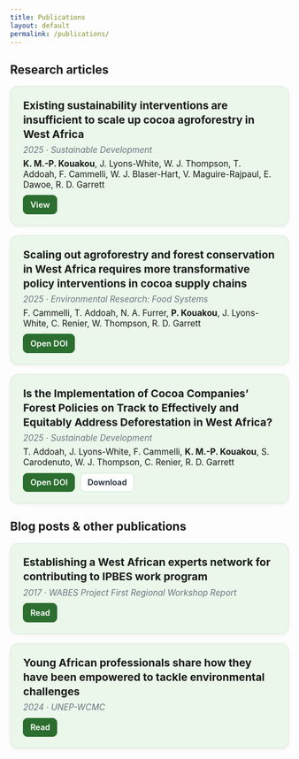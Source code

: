 ```yaml
---
title: Publications
layout: default
permalink: /publications/
---
```


## <i class="fa-solid fa-book-open"></i> Research articles

<style>
.pub-grid{max-width: 1000px; margin: 0 auto;}
.pub-card{
  background:#eaf7ea;        /* light green */
  border-radius:14px;
  padding:1.25rem 1.4rem;
  margin:0 0 1.1rem 0;
  box-shadow:0 2px 6px rgba(0,0,0,.06);
  border:1px solid #d7ead8;
}
.pub-title{margin:.1rem 0 .35rem 0; font-size:1.2rem; font-weight:700; line-height:1.35;}
.pub-meta{color:#6b7280; font-style:italic; font-size:.95rem; margin:.1rem 0 .35rem 0;}
.pub-authors{margin:.35rem 0 0 0; font-size:.96rem;}
.pub-actions{margin:.6rem 0 0 0; display:flex; gap:.6rem; flex-wrap:wrap;}
.pub-actions a{
  display:inline-flex; align-items:center; gap:.45rem;
  padding:.45rem .75rem; border-radius:8px; text-decoration:none;
  background:#fff; border:1px solid #cfe7d3; color:#1f2937; font-weight:600; font-size:.92rem;
}
.pub-actions a:hover{border-color:#2b6e2f; color:#2b6e2f;}
.pub-actions .primary{background:#2b6e2f; color:#fff; border-color:#2b6e2f;}
.pub-actions .primary:hover{filter:brightness(.95);}
@media (max-width:640px){
  .pub-title{font-size:1.05rem;}
}
</style>

<div class="pub-grid">

  <!-- 1 -->
  <article class="pub-card">
    <h3 class="pub-title">
      Existing sustainability interventions are insufficient to scale up cocoa agroforestry in West Africa
    </h3>
    <div class="pub-meta">2025 · Sustainable Development</div>
    <div class="pub-authors">
      <strong>K. M.-P. Kouakou</strong>, J. Lyons-White, W. J. Thompson, T. Addoah, F. Cammelli, W. J. Blaser-Hart,
      V. Maguire-Rajpaul, E. Dawoe, R. D. Garrett
    </div>
    <div class="pub-actions">
      <a class="primary" href="https://www.repository.cam.ac.uk/handle/1810/389512" target="_blank" rel="noopener">View</a>
    </div>
  </article>

  <!-- 2 -->
  <article class="pub-card">
    <h3 class="pub-title">
      Scaling out agroforestry and forest conservation in West Africa requires more transformative policy interventions in cocoa supply chains
    </h3>
    <div class="pub-meta">2025 · <em>Environmental Research: Food Systems</em></div>
    <div class="pub-authors">
      F. Cammelli, T. Addoah, N. A. Furrer, <strong>P. Kouakou</strong>, J. Lyons-White, C. Renier, W. Thompson, R. D. Garrett
    </div>
    <div class="pub-actions">
      <a class="primary" href="https://doi.org/10.1088/2976-601X/adf117" target="_blank" rel="noopener">Open DOI</a>
    </div>
  </article>

  <!-- 3 -->
  <article class="pub-card">
    <h3 class="pub-title">
      Is the Implementation of Cocoa Companies’ Forest Policies on Track to Effectively and Equitably Address Deforestation in West Africa?
    </h3>
    <div class="pub-meta">2025 · <em>Sustainable Development</em></div>
    <div class="pub-authors">
      T. Addoah, J. Lyons-White, F. Cammelli, <strong>K. M.-P. Kouakou</strong>, S. Carodenuto, W. J. Thompson,
      C. Renier, R. D. Garrett
    </div>
    <div class="pub-actions">
      <a class="primary" href="https://doi.org/10.1002/sd.3380" target="_blank" rel="noopener">Open DOI</a>
      <a href="https://onlinelibrary.wiley.com/doi/pdfdirect/10.1002/sd.3380?download=true" target="_blank" rel="noopener">Download</a>
    </div>
  </article>

</div>

## <i class="fa-regular fa-newspaper"></i> Blog posts & other publications

<div class="pub-grid">

  <article class="pub-card">
    <h3 class="pub-title">
      Establishing a West African experts network for contributing to IPBES work program
    </h3>
    <div class="pub-meta">2017 · WABES Project First Regional Workshop Report</div>
    <div class="pub-actions">
      <a class="primary" href="https://www.wabes.org/files/wabes_content/workshop_reports/WABES-Expert-Workshop-Abidjan-2017-Report_anonym.pdf" target="_blank" rel="noopener">Read</a>
    </div>
  </article>

  <article class="pub-card">
    <h3 class="pub-title">
      Young African professionals share how they have been empowered to tackle environmental challenges
    </h3>
    <div class="pub-meta">2024 · UNEP-WCMC</div>
    <div class="pub-actions">
      <a class="primary" href="https://www.unep-wcmc.org/en/news/young-african-professionals-share-how-they-have-been-empowered-to-tackle-environmental-challenges" target="_blank" rel="noopener">Read</a>
    </div>
  </article>

</div>
